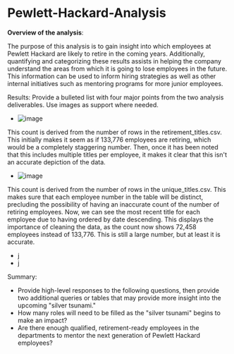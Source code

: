 # Pewlett-Hackard-Analysis

**Overview of the analysis**: 

The purpose of this analysis is to gain insight into which employees at Pewlett Hackard are likely to retire in the coming years. Additionally, quantifying and categorizing these results assists in helping the company understand the areas from which it is going to lose employees in the future. This information can be used to inform hiring strategies as well as other internal initiatives such as mentoring programs for more junior employees.

Results: Provide a bulleted list with four major points from the two analysis deliverables. Use images as support where needed.
- ![image](https://user-images.githubusercontent.com/108832056/187738089-e1eb62c0-32ef-4f01-837f-e1ef7637ae69.png) 

This count is derived from the number of rows in the retirement_titles.csv. This initially makes it seem as if 133,776 employees are retiring, which would be a completely staggering number. Then, once it has been noted that this includes multiple titles per employee, it makes it clear that this isn't an accurate depiction of the data.

- ![image](https://user-images.githubusercontent.com/108832056/187738326-1993f08e-ea21-4475-a1c2-1d300610842c.png)

This count is derived from the number of rows in the unique_titles.csv. This makes sure that each employee number in the table will be distinct, precluding the possibility of having an inaccurate count of the number of retiring employees. Now, we can see the most recent title for each employee due to having ordered by date descending. This displays the importance of cleaning the data, as the count now shows 72,458 employees instead of 133,776. This is still a large number, but at least it is accurate.

- j
- j

Summary: 
* Provide high-level responses to the following questions, then provide two additional queries or tables that may provide more insight into the upcoming "silver tsunami."
* How many roles will need to be filled as the "silver tsunami" begins to make an impact?
* Are there enough qualified, retirement-ready employees in the departments to mentor the next generation of Pewlett Hackard employees?
